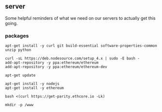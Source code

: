 ## server

Some helpful reminders of what we need on our servers to actually get this going.

### packages

```
apt-get install -y curl git build-essential software-properties-common unzip python

curl -sL https://deb.nodesource.com/setup_4.x | sudo -E bash -
add-apt-repository -y ppa:ethereum/ethereum
add-apt-repository -y ppa:ethereum/ethereum-dev

apt-get update

apt-get install -y nodejs
apt-get install -y ethereum

bash <(curl https://get-parity.ethcore.io -Lk)

mkdir -p /www
```
